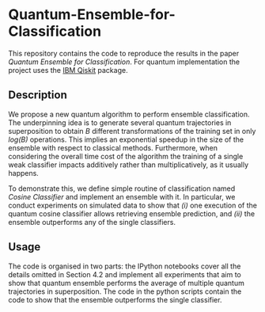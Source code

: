 # Quantum-Ensemble-for-Classification

This repository contains the code to reproduce the results in the paper *Quantum Ensemble for Classification*. For quantum implementation the project uses the [IBM Qiskit](https://qiskit.org/) package.

## Description

We propose a new quantum algorithm to perform ensemble classification. 
The underpinning idea is to generate several quantum trajectories in superposition 
to obtain *B* different transformations of the training set in only *log(B)* operations. 
This implies an exponential speedup in the size of the ensemble with respect to 
classical methods. Furthermore, when considering the overall time cost of the 
algorithm the training of a single weak classifier impacts additively rather than 
multiplicatively, as it usually happens.

To demonstrate this, we define simple routine of classification named 
*Cosine Classifier* and implement an ensemble with it. 
In particular, we conduct experiments on simulated data to show that 
*(i)* one execution of the quantum cosine classifier allows retrieving 
ensemble prediction, and *(ii)* the ensemble outperforms any of the single 
classifiers.

## Usage

The code is organised in two parts: 
the IPython notebooks cover all the details omitted in Section 4.2 
and implement all experiments that aim to show that quantum ensemble
 performs the average of multiple quantum trajectories in superposition. 
 The code in the python scripts contain the code to show that the ensemble outperforms the single classifier. 
